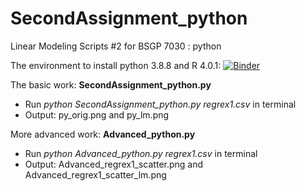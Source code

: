 # SecondAssignment_python

Linear Modeling Scripts #2 for BSGP 7030 : python

The environment to install python 3.8.8 and R 4.0.1:
[![Binder](https://mybinder.org/badge_logo.svg)](https://mybinder.org/v2/gh/hsinlun0415/SecondAssignment_python.git/HEAD)


The basic work: **SecondAssignment_python.py** 
- Run _python SecondAssignment_python.py regrex1.csv_ in terminal
- Output: py_orig.png and py_lm.png

More advanced work: **Advanced_python.py** 
- Run _python Advanced_python.py regrex1.csv_ in terminal 
- Output: Advanced_regrex1_scatter.png and Advanced_regrex1_scatter_lm.png


